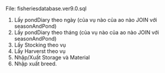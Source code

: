 File: fisheriesdatabase.ver9.0.sql
1. Lấy pondDiary theo ngày (của vụ nào của ao nào JOIN với seasonAndPond)
2. Lấy pondDiary theo tháng (của vụ nào của ao nào JOIN với seasonAndPond)
3. Lấy Stocking theo vụ
4. Lấy Harverst theo vụ
5. Nhập/Xuất Storage và Material
6. Nhập xuất breed.